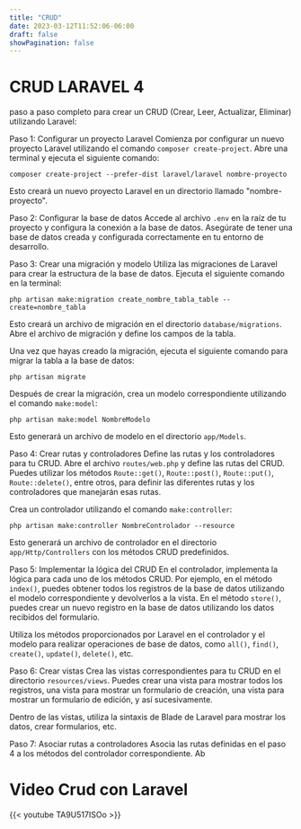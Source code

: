 ```yaml
---
title: "CRUD"
date: 2023-03-12T11:52:06-06:00
draft: false
showPagination: false
---
```


# CRUD LARAVEL 4
paso a paso completo para crear un CRUD (Crear, Leer, Actualizar, Eliminar) utilizando Laravel:

Paso 1: Configurar un proyecto Laravel
Comienza por configurar un nuevo proyecto Laravel utilizando el comando `composer create-project`. Abre una terminal y ejecuta el siguiente comando:

```
composer create-project --prefer-dist laravel/laravel nombre-proyecto
```

Esto creará un nuevo proyecto Laravel en un directorio llamado "nombre-proyecto".

Paso 2: Configurar la base de datos
Accede al archivo `.env` en la raíz de tu proyecto y configura la conexión a la base de datos. Asegúrate de tener una base de datos creada y configurada correctamente en tu entorno de desarrollo.

Paso 3: Crear una migración y modelo
Utiliza las migraciones de Laravel para crear la estructura de la base de datos. Ejecuta el siguiente comando en la terminal:

```
php artisan make:migration create_nombre_tabla_table --create=nombre_tabla
```

Esto creará un archivo de migración en el directorio `database/migrations`. Abre el archivo de migración y define los campos de la tabla.

Una vez que hayas creado la migración, ejecuta el siguiente comando para migrar la tabla a la base de datos:

```
php artisan migrate
```

Después de crear la migración, crea un modelo correspondiente utilizando el comando `make:model`:

```
php artisan make:model NombreModelo
```

Esto generará un archivo de modelo en el directorio `app/Models`.

Paso 4: Crear rutas y controladores
Define las rutas y los controladores para tu CRUD. Abre el archivo `routes/web.php` y define las rutas del CRUD. Puedes utilizar los métodos `Route::get()`, `Route::post()`, `Route::put()`, `Route::delete()`, entre otros, para definir las diferentes rutas y los controladores que manejarán esas rutas.

Crea un controlador utilizando el comando `make:controller`:

```
php artisan make:controller NombreControlador --resource
```

Esto generará un archivo de controlador en el directorio `app/Http/Controllers` con los métodos CRUD predefinidos.

Paso 5: Implementar la lógica del CRUD
En el controlador, implementa la lógica para cada uno de los métodos CRUD. Por ejemplo, en el método `index()`, puedes obtener todos los registros de la base de datos utilizando el modelo correspondiente y devolverlos a la vista. En el método `store()`, puedes crear un nuevo registro en la base de datos utilizando los datos recibidos del formulario.

Utiliza los métodos proporcionados por Laravel en el controlador y el modelo para realizar operaciones de base de datos, como `all()`, `find()`, `create()`, `update()`, `delete()`, etc.

Paso 6: Crear vistas
Crea las vistas correspondientes para tu CRUD en el directorio `resources/views`. Puedes crear una vista para mostrar todos los registros, una vista para mostrar un formulario de creación, una vista para mostrar un formulario de edición, y así sucesivamente.

Dentro de las vistas, utiliza la sintaxis de Blade de Laravel para mostrar los datos, crear formularios, etc.

Paso 7: Asociar rutas a controladores
Asocia las rutas definidas en el paso 4 a los métodos del controlador correspondiente. Ab


 # Video Crud con Laravel
{{< youtube  TA9U517ISOo >}}
